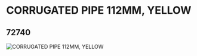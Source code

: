 # CORRUGATED PIPE 112MM, YELLOW
## 72740
![CORRUGATED PIPE 112MM, YELLOW](https://lc-www-live-s.legocdn.com/media/bricks/5/2/4119099.jpg)